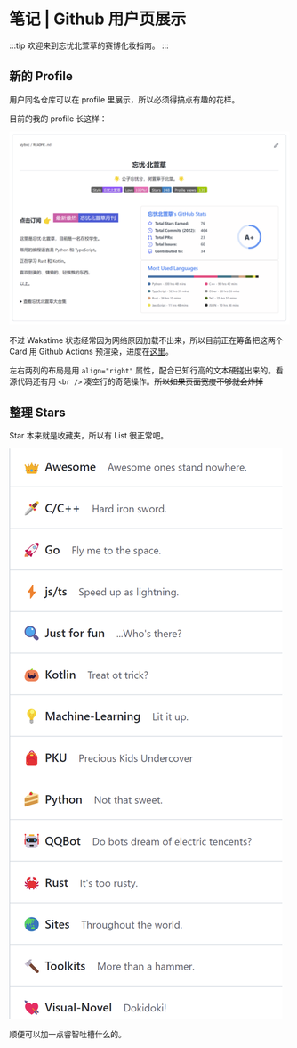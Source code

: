 # 笔记 | Github 用户页展示

:::tip
欢迎来到忘忧北萱草的赛博化妆指南。
:::

## 新的 Profile

用户同名仓库可以在 profile 里展示，所以必须得搞点有趣的花样。

目前的我的 profile 长这样：

![profile](./Github-Profile.png)

不过 Wakatime 状态经常因为网络原因加载不出来，所以目前正在筹备把这两个 Card 用 Github Actions 预渲染，进度在[这里](https://github.com/Wybxc/github-stats)。

左右两列的布局是用 `align="right"` 属性，配合已知行高的文本硬搓出来的。看源代码还有用 `<br />` 凑空行的奇葩操作。~~所以如果页面宽度不够就会炸掉~~

## 整理 Stars

Star 本来就是收藏夹，所以有 List 很正常吧。

![stars](./Github-Stars.png)

顺便可以加一点睿智吐槽什么的。
